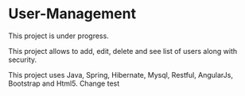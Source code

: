 # User-Management
This project is under progress.

This project allows to add, edit, delete and see list of users along with security.

This project uses Java, Spring, Hibernate, Mysql, Restful, AngularJs, Bootstrap and Html5.
Change test
